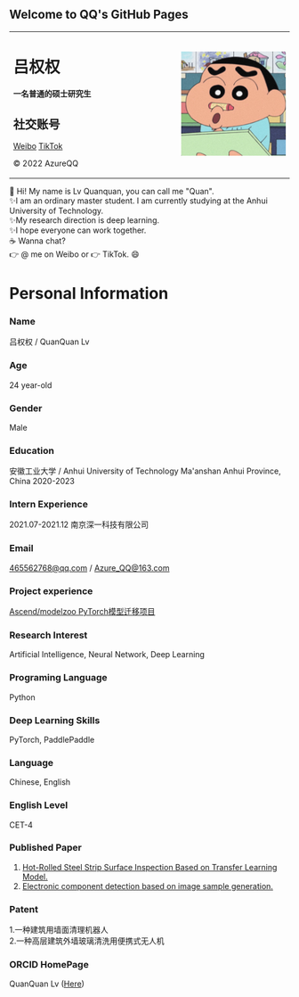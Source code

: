 ## Welcome to QQ's GitHub Pages

<table border="0">
  <tr>
    <td width="60%">
      <h1>吕权权</h1>
      <p><b>一名普通的硕士研究生</b></p>
      <h2>社交账号</h2>
      <a href="https://weibo.com/u/7420973012">Weibo</a>
      <a href="https://www.douyin.com/user/MS4wLjABAAAAJLxaKWW1kSItPwt3pZ1kCMDUPkZrn_U3lZ9PpU5JdL0">TikTok</a>
      <p>© 2022 AzureQQ</p>
    </td>
    <td width="40%">
      <img src="/lqq.jpg" width="100%">
    </td>
  </tr>
</table>


👋 Hi! My name is Lv Quanquan, you can call me "Quan".   
✨I am an ordinary master student. 
I am currently studying at the Anhui University of Technology.   
✨My research direction is deep learning.  
✨I hope everyone can work together.  
☕ Wanna chat?   
👉 @ me on Weibo or 👉 TikTok. :smile:

# Personal Information

### Name
吕权权 / QuanQuan Lv

### Age
24 year-old

### Gender
Male

### Education
安徽工业大学 / Anhui University of Technology 
Ma'anshan Anhui Province, China 
2020-2023

### Intern Experience
2021.07-2021.12 南京深一科技有限公司

### Email
465562768@qq.com / Azure_QQ@163.com

### Project experience
[Ascend/modelzoo PyTorch模型迁移项目](https://gitee.com/ascend/modelzoo/pulls/4799)

### Research Interest
Artificial Intelligence, Neural Network, Deep Learning

### Programing Language
Python

### Deep Learning Skills
PyTorch, PaddlePaddle

### Language
Chinese, English

### English Level
CET-4

### Published Paper
1. [Hot-Rolled Steel Strip Surface Inspection Based on Transfer Learning Model.](https://www.hindawi.com/journals/js/2021/6637252/)
2. [Electronic component detection based on image sample generation.](https://www.emerald.com/insight/content/doi/10.1108/SSMT-08-2020-0036/full/html)

### Patent 
1.一种建筑用墙面清理机器人  
2.一种高层建筑外墙玻璃清洗用便携式无人机

### ORCID HomePage
QuanQuan Lv ([Here](https://orcid.org/0000-0001-8337-4785))


